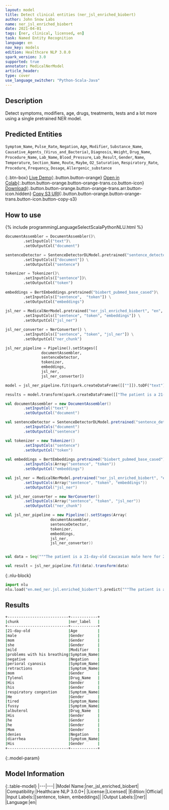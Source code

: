 ```yaml
---
layout: model
title: Detect clinical entities (ner_jsl_enriched_biobert)
author: John Snow Labs
name: ner_jsl_enriched_biobert
date: 2021-04-01
tags: [ner, clinical, licensed, en]
task: Named Entity Recognition
language: en
nav_key: models
edition: Healthcare NLP 3.0.0
spark_version: 3.0
supported: true
annotator: MedicalNerModel
article_header:
type: cover
use_language_switcher: "Python-Scala-Java"
---
```



## Description


Detect symptoms, modifiers, age, drugs, treatments, tests and a lot more using a single pretrained NER model.


## Predicted Entities


`Symptom_Name`, `Pulse_Rate`, `Negation`, `Age`, `Modifier`, `Substance_Name`, `Causative_Agents_(Virus_and_Bacteria)`, `Diagnosis`, `Weight`, `Drug_Name`, `Procedure_Name`, `Lab_Name`, `Blood_Pressure`, `Lab_Result`, `Gender`, `Name`, `Temperature`, `Section_Name`, `Route`, `Maybe`, `O2_Saturation`, `Respiratory_Rate`, `Procedure`, `Frequency`, `Dosage`, `Allergenic_substance`


{:.btn-box}
[Live Demo](https://demo.johnsnowlabs.com/healthcare/NER_JSL/){:.button.button-orange}
[Open in Colab](https://colab.research.google.com/github/JohnSnowLabs/spark-nlp-workshop/blob/master/tutorials/streamlit_notebooks/healthcare/NER_JSL.ipynb){:.button.button-orange.button-orange-trans.co.button-icon}
[Download](https://s3.amazonaws.com/auxdata.johnsnowlabs.com/clinical/models/ner_jsl_enriched_biobert_en_3.0.0_3.0_1617260842011.zip){:.button.button-orange.button-orange-trans.arr.button-icon.hidden}
[Copy S3 URI](s3://auxdata.johnsnowlabs.com/clinical/models/ner_jsl_enriched_biobert_en_3.0.0_3.0_1617260842011.zip){:.button.button-orange.button-orange-trans.button-icon.button-copy-s3}


## How to use


<div class="tabs-box" markdown="1">
{% include programmingLanguageSelectScalaPythonNLU.html %}

```python
documentAssembler = DocumentAssembler()\
		.setInputCol("text")\
		.setOutputCol("document")

sentenceDetector = SentenceDetectorDLModel.pretrained("sentence_detector_dl_healthcare", "en", "clinical/models") \
		.setInputCols(["document"]) \
		.setOutputCol("sentence")

tokenizer = Tokenizer()\
		.setInputCols(["sentence"])\
		.setOutputCol("token")
	
embeddings = BertEmbeddings.pretrained("biobert_pubmed_base_cased")\
		.setInputCols(["sentence",  "token"]) \
		.setOutputCol("embeddings")
		
jsl_ner = MedicalNerModel.pretrained("ner_jsl_enriched_biobert", "en", "clinical/models") \
		.setInputCols(["sentence", "token", "embeddings"]) \
		.setOutputCol("jsl_ner")

jsl_ner_converter = NerConverter() \
		.setInputCols(["sentence", "token", "jsl_ner"]) \
		.setOutputCol("ner_chunk")

jsl_ner_pipeline = Pipeline().setStages([
				documentAssembler,
				sentenceDetector,
				tokenizer,
				embeddings,
				jsl_ner,
				jsl_ner_converter])

model = jsl_ner_pipeline.fit(spark.createDataFrame([[""]]).toDF("text"))

results = model.transform(spark.createDataFrame([["The patient is a 21-day-old Caucasian male here for 2 days of congestion - mom has been suctioning yellow discharge from the patient's nares, plus she has noticed some mild problems with his breathing while feeding (but negative for any perioral cyanosis or retractions). One day ago, mom also noticed a tactile temperature and gave the patient Tylenol. Baby also has had some decreased p.o. intake. His normal breast-feeding is down from 20 minutes q.2h. to 5 to 10 minutes secondary to his respiratory congestion. He sleeps well, but has been more tired and has been fussy over the past 2 days. The parents noticed no improvement with albuterol treatments given in the ER. His urine output has also decreased; normally he has 8 to 10 wet and 5 dirty diapers per 24 hours, now he has down to 4 wet diapers per 24 hours. Mom denies any diarrhea. His bowel movements are yellow colored and soft in nature."]], ["text"]))
```
```scala
val documentAssembler = new DocumentAssembler()
		.setInputCol("text")
		.setOutputCol("document")

val sentenceDetector = SentenceDetectorDLModel.pretrained("sentence_detector_dl_healthcare","en","clinical/models")
		.setInputCols("document") 
		.setOutputCol("sentence")

val tokenizer = new Tokenizer()
		.setInputCols("sentence")
		.setOutputCol("token")
	
val embeddings = BertEmbeddings.pretrained("biobert_pubmed_base_cased")
		.setInputCols(Array("sentence", "token")) 
		.setOutputCol("embeddings")

val jsl_ner = MedicalNerModel.pretrained("ner_jsl_enriched_biobert", "en", "clinical/models")
		.setInputCols(Array("sentence", "token", "embeddings"))
		.setOutputCol("jsl_ner")

val jsl_ner_converter = new NerConverter()
		.setInputCols(Array("sentence", "token", "jsl_ner"))
		.setOutputCol("ner_chunk")

val jsl_ner_pipeline = new Pipeline().setStages(Array(
					documentAssembler, 
					sentenceDetector, 
					tokenizer, 
					embeddings, 
					jsl_ner, 
					jsl_ner_converter))


val data = Seq("""The patient is a 21-day-old Caucasian male here for 2 days of congestion - mom has been suctioning yellow discharge from the patient's nares, plus she has noticed some mild problems with his breathing while feeding (but negative for any perioral cyanosis or retractions). One day ago, mom also noticed a tactile temperature and gave the patient Tylenol. Baby also has had some decreased p.o. intake. His normal breast-feeding is down from 20 minutes q.2h. to 5 to 10 minutes secondary to his respiratory congestion. He sleeps well, but has been more tired and has been fussy over the past 2 days. The parents noticed no improvement with albuterol treatments given in the ER. His urine output has also decreased; normally he has 8 to 10 wet and 5 dirty diapers per 24 hours, now he has down to 4 wet diapers per 24 hours. Mom denies any diarrhea. His bowel movements are yellow colored and soft in nature.""").toDS.toDF("text")

val result = jsl_ner_pipeline.fit(data).transform(data)
```


{:.nlu-block}
```python
import nlu
nlu.load("en.med_ner.jsl.enriched_biobert").predict("""The patient is a 21-day-old Caucasian male here for 2 days of congestion - mom has been suctioning yellow discharge from the patient's nares, plus she has noticed some mild problems with his breathing while feeding (but negative for any perioral cyanosis or retractions). One day ago, mom also noticed a tactile temperature and gave the patient Tylenol. Baby also has had some decreased p.o. intake. His normal breast-feeding is down from 20 minutes q.2h. to 5 to 10 minutes secondary to his respiratory congestion. He sleeps well, but has been more tired and has been fussy over the past 2 days. The parents noticed no improvement with albuterol treatments given in the ER. His urine output has also decreased; normally he has 8 to 10 wet and 5 dirty diapers per 24 hours, now he has down to 4 wet diapers per 24 hours. Mom denies any diarrhea. His bowel movements are yellow colored and soft in nature.""")
```

</div>

## Results

```bash
+---------------------------+------------+
|chunk                      |ner_label   |
+---------------------------+------------+
|21-day-old                 |Age         |
|male                       |Gender      |
|mom                        |Gender      |
|she                        |Gender      |
|mild                       |Modifier    |
|problems with his breathing|Symptom_Name|
|negative                   |Negation    |
|perioral cyanosis          |Symptom_Name|
|retractions                |Symptom_Name|
|mom                        |Gender      |
|Tylenol                    |Drug_Name   |
|His                        |Gender      |
|his                        |Gender      |
|respiratory congestion     |Symptom_Name|
|He                         |Gender      |
|tired                      |Symptom_Name|
|fussy                      |Symptom_Name|
|albuterol                  |Drug_Name   |
|His                        |Gender      |
|he                         |Gender      |
|he                         |Gender      |
|Mom                        |Gender      |
|denies                     |Negation    |
|diarrhea                   |Symptom_Name|
|His                        |Gender      |
+---------------------------+------------+
```


{:.model-param}
## Model Information


{:.table-model}
|---|---|
|Model Name:|ner_jsl_enriched_biobert|
|Compatibility:|Healthcare NLP 3.0.0+|
|License:|Licensed|
|Edition:|Official|
|Input Labels:|[sentence, token, embeddings]|
|Output Labels:|[ner]|
|Language:|en|
<!--stackedit_data:
eyJoaXN0b3J5IjpbLTg4MDc3MzE1MywtOTY1NDAzNTc3LDEzMj
g3NTgxNjQsMTA2NzI2MjA2NCwtOTQxMTc4NDcyLDE5Mjc2ODgx
NjQsLTc3NzkwMzU4MCwyMDcyOTU2MzQ2XX0=
-->
